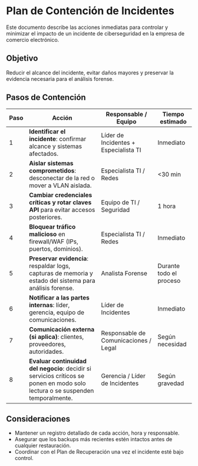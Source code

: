 # Plan de Contención de Incidentes

Este documento describe las acciones inmediatas para controlar y minimizar el impacto de un incidente de ciberseguridad en la empresa de comercio electrónico.

## Objetivo
Reducir el alcance del incidente, evitar daños mayores y preservar la evidencia necesaria para el análisis forense.

## Pasos de Contención

| Paso | Acción                                                                 | Responsable / Equipo          | Tiempo estimado |
|------|------------------------------------------------------------------------|-------------------------------|-----------------|
| 1    | **Identificar el incidente**: confirmar alcance y sistemas afectados.   | Líder de Incidentes + Especialista TI | Inmediato |
| 2    | **Aislar sistemas comprometidos**: desconectar de la red o mover a VLAN aislada. | Especialista TI / Redes      | <30 min |
| 3    | **Cambiar credenciales críticas y rotar claves API** para evitar accesos posteriores. | Equipo de TI / Seguridad     | 1 hora |
| 4    | **Bloquear tráfico malicioso** en firewall/WAF (IPs, puertos, dominios).| Especialista TI / Redes      | Inmediato |
| 5    | **Preservar evidencia**: respaldar logs, capturas de memoria y estado del sistema para análisis forense. | Analista Forense            | Durante todo el proceso |
| 6    | **Notificar a las partes internas**: líder, gerencia, equipo de comunicaciones. | Líder de Incidentes         | Inmediato |
| 7    | **Comunicación externa (si aplica)**: clientes, proveedores, autoridades. | Responsable de Comunicaciones / Legal | Según necesidad |
| 8    | **Evaluar continuidad del negocio**: decidir si servicios críticos se ponen en modo solo lectura o se suspenden temporalmente. | Gerencia / Líder de Incidentes | Según gravedad |

## Consideraciones
- Mantener un registro detallado de cada acción, hora y responsable.
- Asegurar que los backups más recientes estén intactos antes de cualquier restauración.
- Coordinar con el Plan de Recuperación una vez el incidente esté bajo control.

